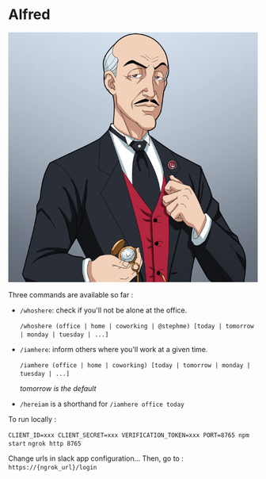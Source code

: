 # Alfred

![The loyal Alfred](/images/alfred.png)

Three commands are available so far :

- `/whoshere`: check if you'll not be alone at the office.

	`/whoshere (office | home | coworking | @stephme) [today | tomorrow | monday | tuesday | ...]`
 
- `/iamhere`: inform others where you'll work at a given time.

	`/iamhere (office | home | coworking) [today | tomorrow | monday | tuesday | ...]`

	*tomorrow is the default*

- `/hereiam` is a shorthand for `/iamhere office today`

To run locally :

`CLIENT_ID=xxx CLIENT_SECRET=xxx VERIFICATION_TOKEN=xxx PORT=8765 npm start`
`ngrok http 8765`

Change urls in slack app configuration... Then, go to : `https://{ngrok_url}/login`
